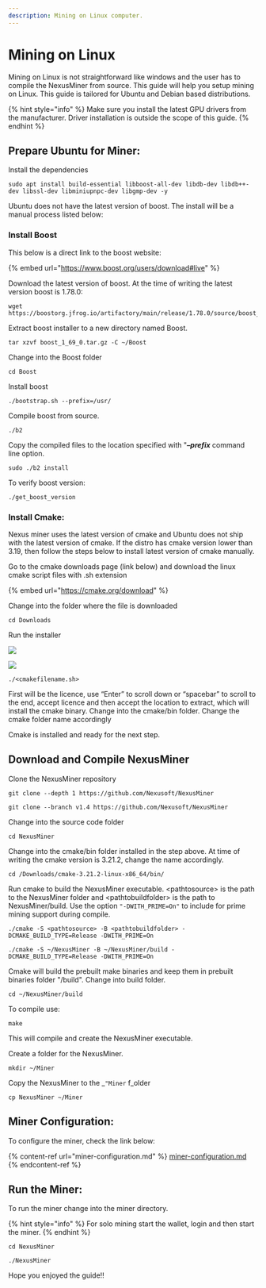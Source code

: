 ```yaml
---
description: Mining on Linux computer.
---
```


# Mining on Linux

Mining on Linux is not straightforward like windows and the user has to compile the NexusMiner from source. This guide will help you setup mining on Linux. This guide is tailored for Ubuntu and Debian based distributions.

{% hint style="info" %}
Make sure you install the latest GPU drivers from the manufacturer. Driver installation is outside the scope of this guide.
{% endhint %}

## Prepare Ubuntu for Miner:&#x20;

Install the dependencies

```
sudo apt install build-essential libboost-all-dev libdb-dev libdb++-dev libssl-dev libminiupnpc-dev libgmp-dev -y 
```

Ubuntu does not have the latest version of boost. The install will be a manual process listed below:

### Install Boost

This below is a direct link to the boost website:

{% embed url="https://www.boost.org/users/download#live" %}

Download the latest version of boost. At the time of writing the latest version boost is 1.78.0:

```
wget https://boostorg.jfrog.io/artifactory/main/release/1.78.0/source/boost_1_78_0.tar.gz
```

Extract boost installer to a new directory named Boost.

```
tar xzvf boost_1_69_0.tar.gz -C ~/Boost
```

Change into the Boost folder

```
cd Boost
```

Install boost

```
./bootstrap.sh --prefix=/usr/
```

Compile boost from source.

```
./b2
```

Copy the compiled files to the location specified with "_**–prefix**_ command line option.

```
sudo ./b2 install
```

To verify boost version:

```
./get_boost_version
```

### Install Cmake:

Nexus miner uses the latest version of cmake  and Ubuntu does not ship with the latest version of cmake. If  the distro has cmake version lower than 3.19, then follow the steps below to install latest version of cmake manually.

Go to the cmake downloads page (link below) and download the linux cmake script files with .sh extension

{% embed url="https://cmake.org/download" %}

Change into the folder where the file is downloaded

```
cd Downloads
```

Run the installer

![](https://lh6.googleusercontent.com/9FU6gF8E6ij0g0gNkuYbuG-7IG7IaypFe\_oKBTi4DUXocjKkKckEHrQLRDMFXscUVmvDuDmM-kKywvYzqNeb1F6xiBo-48uUPovFe10xyO2V57ctc8vB\_\_r81XApwWsRmpIpBkJ6tG7cqFV5-Q)

![](https://lh4.googleusercontent.com/KeXuGqp8Qe4uSpiQ8MTJFlctZcrVGEHUBQzK90ioKSwwiaV7VLbnnuy0I9-kkMLmZT4xwdhwbwL63J1tqFyYhCMb5E-eVmt2fRQ1qN0PdWNmMKZupIu5xGuAobsmnjYLwoIvrkyqWhD4BWrhuA)

```
./<cmakefilename.sh>
```

First will be the licence, use “Enter” to scroll down or “spacebar” to scroll to the end, accept licence and then accept the location to extract, which will install the cmake binary. Change into the cmake/bin folder. Change the cmake folder name accordingly

Cmake is installed and ready for the next step.

## Download and Compile NexusMiner

Clone the NexusMiner repository&#x20;

```
git clone --depth 1 https://github.com/Nexusoft/NexusMiner 
```

```
git clone --branch v1.4 https://github.com/Nexusoft/NexusMiner
```

Change into the source code folder&#x20;

```
cd NexusMiner 
```

Change into the cmake/bin folder installed in the step above. At time of writing the cmake version is 3.21.2, change the name accordingly.&#x20;

```
cd /Downloads/cmake-3.21.2-linux-x86_64/bin/
```

Run cmake to build the NexusMiner executable. \<pathtosource> is the path to the NexusMiner folder and \<pathtobuildfolder> is the path to NexusMiner/build. Use the option `"-DWITH_PRIME=On"` to include for prime mining support during compile.

```
./cmake -S <pathtosource> -B <pathtobuildfolder> -DCMAKE_BUILD_TYPE=Release -DWITH_PRIME=On
```

```
./cmake -S ~/NexusMiner -B ~/NexusMiner/build -DCMAKE_BUILD_TYPE=Release -DWITH_PRIME=On
```

Cmake will build the prebuilt make binaries and keep them in prebuilt binaries folder "/build". Change into build folder.

```
cd ~/NexusMiner/build 
```

To compile use:

```
make
```

This will compile and create the NexusMiner executable.&#x20;



Create a folder for the NexusMiner.&#x20;

```
mkdir ~/Miner
```

Copy the NexusMiner to the _`"Miner`  f_older

```
cp NexusMiner ~/Miner
```

## Miner Configuration:&#x20;

To configure the miner, check the link below:&#x20;

{% content-ref url="miner-configuration.md" %}
[miner-configuration.md](miner-configuration.md)
{% endcontent-ref %}

## Run the Miner:

To run the miner change into the miner directory.

{% hint style="info" %}
For solo mining start the wallet, login and then start the miner.
{% endhint %}

```
cd NexusMiner
```

```
./NexusMiner
```

Hope you enjoyed the guide!!
